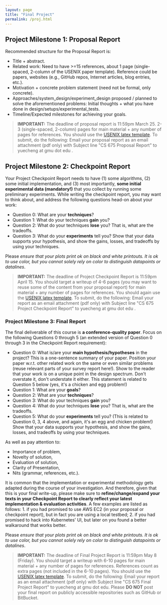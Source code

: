 ```yaml
---
layout: page
title: "Final Project"
permalink: /proj.html
---
```


## Project Milestone 1: Proposal Report

Recommended structure for the Proposal Report is:

* Title + abstract.
* Related work: Need to have >=15 references, about 1 page (single-spaced, 2-column
of the USENIX paper template). Reference could be papers, websites
 (e.g., GitHub repos, Internet articles, blog entries, etc.).
* Motivation + concrete problem statement (need not be formal, only concrete).
* Approaches/system_design/experiment_design proposed / planned to solve the aforementioned
problems: Initial thoughts + what you have done in design/setups/experimental_tests.
* Timeline/Expected milestones for achieving your goals.

> **IMPORTANT:** The deadline of proposal report is 11:59pm March 25.
2-3 (single-spaced, 2-column) pages for
main material + any number of pages for references. You should 
use the [USENIX latex template](https://www.usenix.org/conferences/author-resources/paper-templates).
To submit, do the following: Email your proposal report as an email attachment (pdf only) with Subject
line "CS 675 Proposal Report" to yuecheng at gmu dot edu .


## Project Milestone 2: Checkpoint Report

Your Project Checkpoint Report needs to have (1) some algorithms, (2)
some initial implementation, and (3) most importantly, **some initial
experimental data (mandatory!)** that you collect by running some 
preliminary experiments. While writing the checkpoint report,
you may want to think about, and address the following questions head-on
about your work:

* Question 0: What are your **techniques**?
* Question 1: What do your techniques **gain** you?
* Question 2: What do your techniques **lose** you? That is, what are the tradeoffs.
* Question 3: What do your **experiments** tell you? Show that your data supports your hypothesis, and show the gains, losses, and tradeoffs by using your techniques.

Please *ensure that your plots print ok on black and white printouts.
It is ok to use color, but you cannot solely rely on color to
distinguish datapoints or datalines*.

> **IMPORTANT:** The deadline of Project Checkpoint Report is 11:59pm April 15. You
should target a writeup of 4-6 pages (you may want to reuse some of the content from your
proposal report) for main material + any number of pages for
references. You should again use the [USENIX latex template](https://www.usenix.org/conferences/author-resources/paper-templates).
To submit, do the following: Email your report as an email
attachment (pdf only) with Subject line "CS 675 Project Checkpoint Report" to
yuecheng at gmu dot edu .


### Project Milestone 3: Final Report

The final deliverable of this course is **a conference-quality paper**.
Focus on the following Questions 0 through 5 (an extended version of
Question 0 through 3 in the Checkpoint Report requirement):

* Question 0: What is/are your **main hypothesis/hypotheses** in the project? This is a one-sentence summary of your paper. Position your paper w.r.t. other related work on the same or even similar problems (reuse relevant parts of your survey report here!). Show to the reader that your work is on a unique point in the design spectrum. Don't overstate it, don't understate it either. This statement is related to Question 5 below (yes, it's a chicken and egg problem!)
* Question 1: What are your **goals**?
* Question 2: What are your **techniques**?
* Question 3: What do your techniques **gain** you?
* Question 4: What do your techniques **lose** you? That is, what are the tradeoffs.
* Question 5: What do your **experiments** tell you? (This is related to Question 0, 3, 4 above, and again, it's an egg and chicken problem!) Show that your data supports your hypothesis, and show the gains, losses, and tradeoffs by using your techniques.

As well as pay attention to:

* Importance of problem,
* Novelty of solution,
* Evaluation of solution,
* Clarity of Presentation,
* Nits (grammar, references, etc.).

It is common that the implementation or experimental methodology gets
adapted during the course of your investigation. And therefore, given
that this is your final write-up, please make sure to
**refine/change/expand your texts in your Checkpoint Report to
clearly reflect your latest implementation & evaluation activities**.  A few
examples are listed as follows: 1. if you had promised to use AWS EC2
(in your proposal or checkpoint report), but in fact you are using a
local testbed; 2. if you had promised to hack into Kubernetes' UI,
but later on you found a better walkaround that works better. 

Please *ensure that your plots print ok on black and white printouts.
It is ok to use color, but you cannot solely rely on color to
distinguish datapoints or datalines*.

> **IMPORTANT:** The deadline of Final Project Report is 11:59pm May 8 (Friday). You should
target a writeup with 6-10 pages for main material + any
number of pages for references. References count as extra pages (not included in the 6-10 pages).
You should use the [USENIX latex
template](https://www.usenix.org/conferences/author-resources/paper-templates).
To submit, do the following: Email your report as an email
attachment (pdf only) with Subject line "CS 675 Final Project Report" to
yuecheng at gmu dot edu. Please **DO NOT** post your final report on publicly
accessible repositories such as GitHub or BitBucket. 
